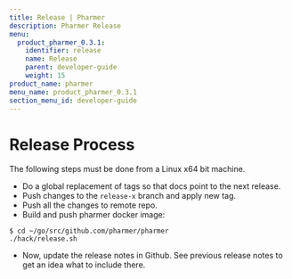 ```yaml
---
title: Release | Pharmer
description: Pharmer Release
menu:
  product_pharmer_0.3.1:
    identifier: release
    name: Release
    parent: developer-guide
    weight: 15
product_name: pharmer
menu_name: product_pharmer_0.3.1
section_menu_id: developer-guide
---
```


# Release Process

The following steps must be done from a Linux x64 bit machine.

- Do a global replacement of tags so that docs point to the next release.
- Push changes to the `release-x` branch and apply new tag.
- Push all the changes to remote repo.
- Build and push pharmer docker image:
```console
$ cd ~/go/src/github.com/pharmer/pharmer
./hack/release.sh
```

- Now, update the release notes in Github. See previous release notes to get an idea what to include there.
